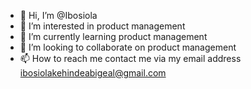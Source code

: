 - 👋 Hi, I’m @Ibosiola
- 👀 I’m interested in product management 
- 🌱 I’m currently learning product management 
- 💞️ I’m looking to collaborate on product management 
- 📫 How to reach me contact me via my email address ibosiolakehindeabigeal@gmail.com

<!---
Ibosioa/Ibosioa is a ✨ special ✨ repository because its `README.md` (this file) appears on your GitHub profile.
You can click the Preview link to take a look at your changes.
--->
